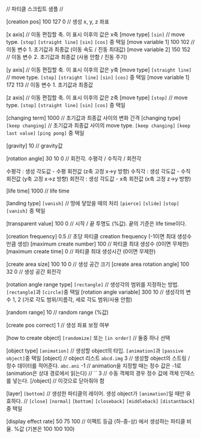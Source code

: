 ﻿// 파티클 스크립트 샘플 //

[creation pos] 100 127 0		// 생성 x, y, z 좌표

[x axis]				// 이동 편집할 축. 이 표시 이후의 값은 x축
[move type] `[sin]`		// move type. `[stop]` `[straight line]` `[sin]` `[cos]` 중 택일
[move variable 1] 100 102		// 이동 변수 1. 초기값과 최종값 (이동 속도 / 진동 최대값)
[move variable 2] 150 152		// 이동 변수 2. 초기값과 최종값 (사용 안함 / 진동 주기)

[y axis]				// 이동 편집할 축. 이 표시 이후의 값은 y축
[move type] `[straight line]`		// move type. `[stop]` `[straight line]` `[sin]` `[cos]` 중 택일
[move variable 1] 172 113		// 이동 변수 1. 초기값과 최종값

[z axis]				// 이동 편집할 축. 이 표시 이후의 값은 z축
[move type] `[stop]`		// move type. `[stop]` `[straight line]` `[sin]` `[cos]` 중 택일


[changing term] 1000		// 초기값과 최종값 사이의 변화 간격
[changing type] `[keep changing]`		// 초기값과 최종값 사이의 move type. `[keep changing]` `[keep last value]` `[ping pong]` 중 택일

[gravity] 10			// gravity값

[rotation angle] 30 10 0		// 회전각. 수평각 / 수직각 / 회전각

수평각 : 생성 각도값 - 수평 회전값 (z축 고정 x->y 방향)
수직각 : 생성 각도값 - 수직 회전값 (y축 고정 x->z 방향)
회전각 : 생성 각도값 - x축 회전값  (x축 고정 z->y 방향)

[life time] 1000			// life time

[landing type] `[vanish]`		// 땅에 닿았을 때의 처리 `[pierce]` `[slide]` `[stop]` `[vanish]` 중 택일

[transparent value] 100 0			// 시작 / 끝 투명도 (%값). 끝의 기준은 life time이다.


[creation frequency] 0.5			// 초당 파티클 creation frequency (-1이면 최대 생성수만큼 생성)
[maximum create number] 100		// 파티클 최대 생성수 (0이면 무제한)
[maximum create time] 0		// 파티클 최대 생성시간 (0이면 무제한)

[create area size] 100 10 0	// 생성 공간 크기
[create area rotation angle] 100 32 0	// 생성 공간 회전각

[rotation angle range type] `[rectangle]`	// 생성각의 범위를 지정하는 방법. `[rectangle]`과 `[circle]`중 택일
[rotation angle variable] 300 10		// 생성각의 변수 1, 2 (가로 각도 범위/지름각, 세로 각도 범위/사용 안함)

[random range] 10			// random range (%값)

[create pos correct] 1		// 생성 좌표 보정 여부

[how to create object] `[randomize]` 또는 `[in order]`	// 둘중 하나 선택

[object type] `[animation]`	// 생성할 object의 타입. `[animation]`과 `[passive object]`중 택일
[object]			// object 리스트
`abcd.img` 3			// 생성할 object의 스트링 / 정수 데이터를 적어준다.
`abc.ani` -1			// animation을 지정할 때는 정수 값은 -1로 (animation은 상대 경로에서 읽는다)
// `` 3				// 수동 객체의 경우 정수 값에 객체 인덱스를 넣는다.
[/object]			// 이것으로 닫아줘야 함

[layer] `[bottom]`			// 생성한 파티클의 레이어. 생성 object가 `[animation]`일 때만 유효하다.
				// `[close]` `[normal]` `[bottom]` `[closeback]` `[middleback]` `[distantback]` 중 택일

[display effect rate] 50 75 100		// 이펙트 등급 (하-중-상) 에서 생성하는 파티클 비율. %값 (기본은 100 100 100)